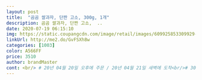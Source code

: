 ```yaml
---
layout: post 
title:  "곰곰 쌀과자, 단짠 고소, 300g, 1개" 
description: 곰곰 쌀과자, 단짠 고소,  ..
date: 2020-07-19 06:15:10 
img: https://static.coupangcdn.com/image/retail/images/609925853309929-9c26b059-2d98-4fb4-8c73-7464276c8e8e.jpg 
linkUrl: http://me2.do/GvFSXh8w 
categories: [1003] 
color: A566FF 
price: 3510 
author: brandMaster 
cont: <br/> # 20년 04월 20일 오후에 주문 / 20년 04월 21일 새벽에 도착<br/># 300g (6.<br/>7g × 45봉) / 단짠 고소한 맛<br/># 유통기한 21년 01월 16일까지<br/>+후면에 제조업체 나오잖아요? 알아보니 중국업체더라구요<br/>가격도 착하고 최고<br/>가격은 크라운이랑 비교해보니 크라운은 개당 110.<br/>5원<br/>간식도 많이 챙겨줘야하고<br/>곰곰은 76원이네요 가격도 훨씬 저렴하고 맛은 비슷한거같은데 더 맛있는거같기도 하고.<br/>.<br/>? 기분탓인가<br/>구매 했어요<br/>너무 맛있지만 별 하나 뺍니다<br/>단짠단짠 바삭하고 고소해요 다들 아는 그맛 존맛탱<br/>먹기 너무 좋아요!!!<br/>먹기 좋아요<br/>바삭하고<br/>박스에 들어가서<br/> 
---
```

 